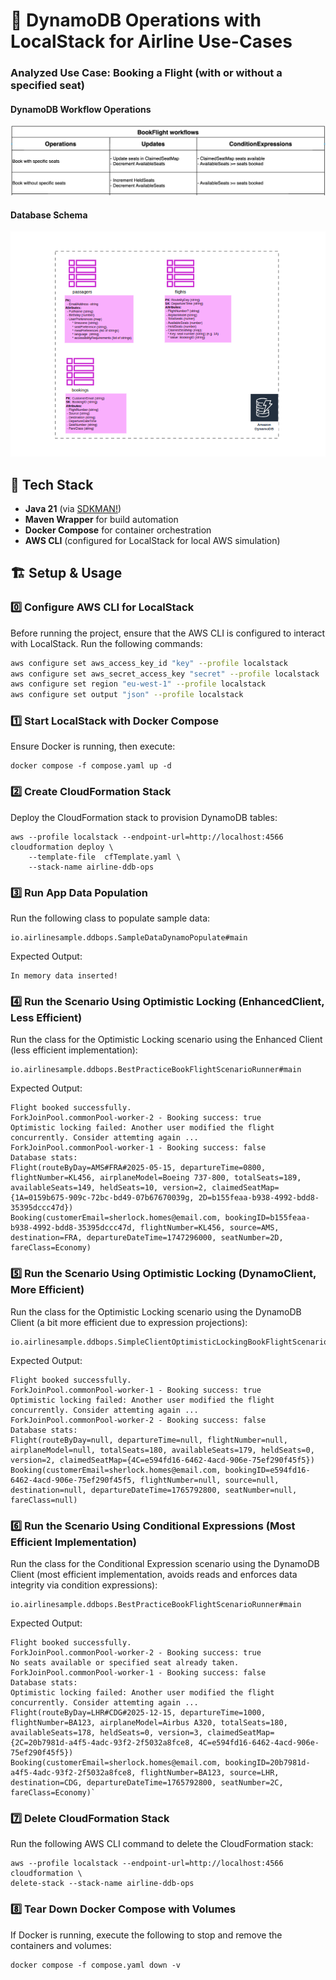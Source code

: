 # 🚀 DynamoDB Operations with LocalStack for Airline Use-Cases

### Analyzed Use Case: Booking a Flight (with or without a specified seat)

#### DynamoDB Workflow Operations
![booking-workflows.png](booking-workflows.png)

#### Database Schema
![database-schema.png](database-schema.png)

## 📌 Tech Stack

- **Java 21** (via [SDKMAN!](https://sdkman.io/))
- **Maven Wrapper** for build automation
- **Docker Compose** for container orchestration
- **AWS CLI** (configured for LocalStack for local AWS simulation)

## 🏗️ Setup & Usage

### 0️⃣ Configure AWS CLI for LocalStack

Before running the project, ensure that the AWS CLI is configured to interact with LocalStack. Run the following commands:

```bash
aws configure set aws_access_key_id "key" --profile localstack
aws configure set aws_secret_access_key "secret" --profile localstack
aws configure set region "eu-west-1" --profile localstack
aws configure set output "json" --profile localstack
```

### 1️⃣ Start LocalStack with Docker Compose

Ensure Docker is running, then execute:
```shell
docker compose -f compose.yaml up -d
```

### 2️⃣ Create CloudFormation Stack

Deploy the CloudFormation stack to provision DynamoDB tables:
```shell
aws --profile localstack --endpoint-url=http://localhost:4566 cloudformation deploy \
    --template-file  cfTemplate.yaml \
    --stack-name airline-ddb-ops
```

### 3️⃣ Run App Data Population
Run the following class to populate sample data:
```shell
io.airlinesample.ddbops.SampleDataDynamoPopulate#main
```
Expected Output:
```shell
In memory data inserted!
```

### 4️⃣ Run the Scenario Using Optimistic Locking (EnhancedClient, Less Efficient)
Run the class for the Optimistic Locking scenario using the Enhanced Client (less efficient implementation):
```shell
io.airlinesample.ddbops.BestPracticeBookFlightScenarioRunner#main
```
Expected Output:
```shell
Flight booked successfully.
ForkJoinPool.commonPool-worker-2 - Booking success: true
Optimistic locking failed: Another user modified the flight concurrently. Consider attemting again ...
ForkJoinPool.commonPool-worker-1 - Booking success: false
Database stats:
Flight(routeByDay=AMS#FRA#2025-05-15, departureTime=0800, flightNumber=KL456, airplaneModel=Boeing 737-800, totalSeats=189, availableSeats=149, heldSeats=10, version=2, claimedSeatMap={1A=0159b675-909c-72bc-bd49-07b67670039g, 2D=b155feaa-b938-4992-bdd8-35395dccc47d})
Booking(customerEmail=sherlock.homes@email.com, bookingID=b155feaa-b938-4992-bdd8-35395dccc47d, flightNumber=KL456, source=AMS, destination=FRA, departureDateTime=1747296000, seatNumber=2D, fareClass=Economy)
```

### 5️⃣ Run the Scenario Using Optimistic Locking (DynamoClient, More Efficient)
Run the class for the Optimistic Locking scenario using the DynamoDB Client (a bit more efficient due to expression projections):
```shell
io.airlinesample.ddbops.SimpleClientOptimisticLockingBookFlightScenarioRunner#main
```
Expected Output:
```shell
Flight booked successfully.
ForkJoinPool.commonPool-worker-1 - Booking success: true
Optimistic locking failed: Another user modified the flight concurrently. Consider attemting again ...
ForkJoinPool.commonPool-worker-2 - Booking success: false
Database stats:
Flight(routeByDay=null, departureTime=null, flightNumber=null, airplaneModel=null, totalSeats=180, availableSeats=179, heldSeats=0, version=2, claimedSeatMap={4C=e594fd16-6462-4acd-906e-75ef290f45f5})
Booking(customerEmail=sherlock.homes@email.com, bookingID=e594fd16-6462-4acd-906e-75ef290f45f5, flightNumber=null, source=null, destination=null, departureDateTime=1765792800, seatNumber=null, fareClass=null)
```

### 6️⃣ Run the Scenario Using Conditional Expressions (Most Efficient Implementation)
Run the class for the Conditional Expression scenario using the DynamoDB Client (most efficient implementation, avoids reads and enforces data integrity via condition expressions):
```shell
io.airlinesample.ddbops.BestPracticeBookFlightScenarioRunner#main
```
Expected Output:
```shell
Flight booked successfully.
ForkJoinPool.commonPool-worker-2 - Booking success: true
No seats available or specified seat already taken.
ForkJoinPool.commonPool-worker-1 - Booking success: false
Database stats:
Optimistic locking failed: Another user modified the flight concurrently. Consider attemting again ...
Flight(routeByDay=LHR#CDG#2025-12-15, departureTime=1000, flightNumber=BA123, airplaneModel=Airbus A320, totalSeats=180, availableSeats=178, heldSeats=0, version=3, claimedSeatMap={2C=20b7981d-a4f5-4adc-93f2-2f5032a8fce8, 4C=e594fd16-6462-4acd-906e-75ef290f45f5})
Booking(customerEmail=sherlock.homes@email.com, bookingID=20b7981d-a4f5-4adc-93f2-2f5032a8fce8, flightNumber=BA123, source=LHR, destination=CDG, departureDateTime=1765792800, seatNumber=2C, fareClass=Economy)`
```

### 7️⃣ Delete CloudFormation Stack

Run the following AWS CLI command to delete the CloudFormation stack:
```shell
aws --profile localstack --endpoint-url=http://localhost:4566 cloudformation \
delete-stack --stack-name airline-ddb-ops
```

### 8️⃣ Tear Down Docker Compose with Volumes
If Docker is running, execute the following to stop and remove the containers and volumes:
```shell
docker compose -f compose.yaml down -v
```
